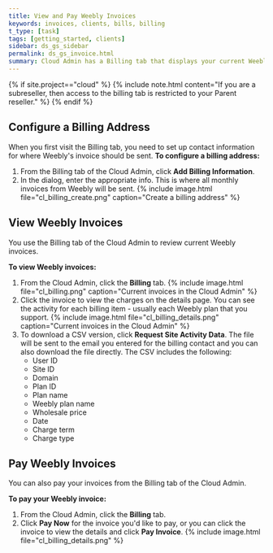 ```yaml
---
title: View and Pay Weebly Invoices
keywords: invoices, clients, bills, billing
t_type: [task]
tags: [getting_started, clients]
sidebar: ds_gs_sidebar
permalink: ds_gs_invoice.html
summary: Cloud Admin has a Billing tab that displays your current Weebly invoices. You can view the details of those invoices and download the current activity. You can also pay invoices from here.
---
```

{% if site.project=="cloud" %}
{% include note.html content="If you are a subreseller, then access to the billing tab is restricted to your Parent reseller." %}
{% endif %}
## Configure a Billing Address
When you first visit the Billing tab, you need to set up contact information for where Weebly's invoice should be sent.
**To configure a billing address:**
1. From the Billing tab of the Cloud Admin, click **Add Billing Information**.
2. In the dialog, enter the appropriate info.
This is where all monthly invoices from Weebly will be sent.
{% include image.html file="cl_billing_create.png" caption="Create a billing address" %}

## View Weebly Invoices
You use the Billing tab of the Cloud Admin to review current Weebly invoices.

**To view Weebly invoices:**
1. From the Cloud Admin, click the **Billing** tab.
   {% include image.html file="cl_billing.png" caption="Current invoices in the Cloud Admin" %}
2. Click the invoice to view the charges on the details page.
   You can see the activity for each billing item - usually each Weebly plan that you support.
   {% include image.html file="cl_billing_details.png" caption="Current invoices in the Cloud Admin" %}
3. To download a CSV version, click **Request Site Activity Data**. The file will be sent to the email you entered for the billing contact and you can also download the file directly.
   The CSV includes the following:
   * User ID
   * Site ID
   * Domain
   * Plan ID
   * Plan name
   * Weebly plan name
   * Wholesale price
   * Date
   * Charge term
   * Charge type

## Pay Weebly Invoices
You can also pay your invoices from the Billing tab of the Cloud Admin.

**To pay your Weebly invoice:**
1. From the Cloud Admin, click the **Billing** tab.
2. Click **Pay Now** for the invoice you'd like to pay, or you can click the invoice to view the details and click **Pay Invoice**.
   {% include image.html file="cl_billing_details.png" %}
